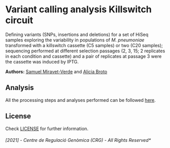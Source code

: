 # Variant calling analysis Killswitch circuit 

Defining variants (SNPs, insertions and deletions) for a set of HiSeq samples exploring the variability in populations of *M. pneumoniae* transformed with a killswitch cassette (C5 samples) or two (C20 samples); sequencing performed at different selection passages (2, 3, 15; 2 replicates in each condition and cassette) and a pair of replicates at passage 3 were the cassette was induced by IPTG.

**Authors:** [Samuel Miravet-Verde](mailto:samuel.miravet@crg.eu) and [Alicia Broto](mailto:alicia.broto@crg.eu) 

## Analysis

All the processing steps and analyses performed can be followed [here](./ksanalysis.ipynb).

## License

Check [LICENSE](./LICENSE) for further information.

###### [2021] - Centre de Regulació Genòmica (CRG) - All Rights Reserved*

